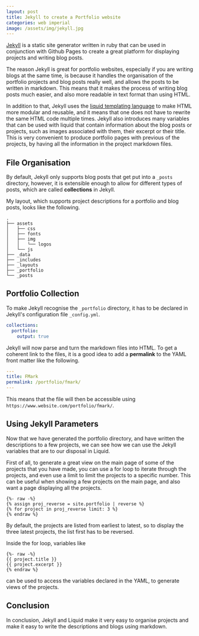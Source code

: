 ```yaml
---
layout: post
title: Jekyll to create a Portfolio website
categories: web imperial
image: /assets/img/jekyll.jpg
---
```


[Jekyll](https://jekyllrb.com/) is a static site generator written in ruby that
can be used in conjunction with Github Pages to create a great platform for
displaying projects and writing blog posts.

The reason Jekyll is great for portfolio websites, especially if you are writing
blogs at the same time, is because it handles the organisation of the portfolio
projects and blog posts really well, and allows the posts to be written in
markdown. This means that it makes the process of writing blog posts much
easier, and also more readable in text format than using HTML.

In addition to that, Jekyll uses the [liquid templating
language](https://shopify.github.io/liquid/) to make HTML more modular and
reusable, and it means that one does not have to rewrite the same HTML code
multiple times. Jekyll also introduces many variables that can be used with
liquid that contain information about the blog posts or projects, such as images
associated with them, their excerpt or their title. This is very convenient to
produce portfolio pages with previous of the projects, by having all the
information in the project markdown files.

## File Organisation

By default, Jekyll only supports blog posts that get put into a `_posts`
directory, however, it is extensible enough to allow for different types of
posts, which are called __collections__ in Jekyll.

My layout, which supports project descriptions for a portfolio and blog posts,
looks like the following.

```
.
├── assets
│   ├── css
│   ├── fonts
│   ├── img
│   │   └── logos
│   └── js
├── _data
├── _includes
├── _layouts
├── _portfolio
└── _posts
```

## Portfolio Collection

To make Jekyll recognise the `_portfolio` directory, it has to be declared in
Jekyll's configuration file `_config.yml`.

```yaml
collections:
  portfolio:
    output: true
```

Jekyll will now parse and turn the markdown files into HTML. To get a coherent
link to the files, it is a good idea to add a __permalink__ to the YAML front
matter like the following.

```yaml
---
title: FMark
permalink: /portfolio/fmark/
---
```

This means that the file will then be accessible using
`https://www.website.com/portfolio/fmark/`.

## Using Jekyll Parameters

Now that we have generated the portfolio directory, and have written the
descriptions to a few projects, we can see how we can use the Jekyll variables
that are to our disposal in Liquid.

First of all, to generate a great view on the main page of some of the projects
that you have made, you can use a for loop to iterate through the projects, and
even use a limit to limit the projects to a specific number. This can be useful
when showing a few projects on the main page, and also want a page displaying
all the projects.

```liquid
{%- raw -%}
{% assign proj_reverse = site.portfolio | reverse %}
{% for project in proj_reverse limit: 3 %}
{% endraw %}
```

By default, the projects are listed from earliest to latest, so to display the
three latest projects, the list first has to be reversed.

Inside the for loop, variables like

```liquid
{%- raw -%}
{{ project.title }}
{{ project.excerpt }}
{% endraw %}
```

can be used to access the variables declared in the YAML, to generate views of
the projects.

## Conclusion

In conclusion, Jekyll and Liquid make it very easy to organise projects and make
it easy to write the descriptions and blogs using markdown.
